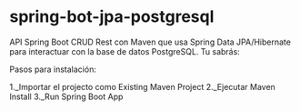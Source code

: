 # spring-bot-jpa-postgresql


API Spring Boot CRUD Rest con Maven que usa Spring Data JPA/Hibernate para interactuar con la base de datos PostgreSQL. Tu sabrás:

Pasos para instalación:

1._Importar el projecto como Existing Maven Project
2._Ejecutar Maven Install
3._Run Spring Boot App
